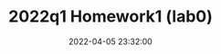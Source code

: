 ---
title: 2022q1 Homework1 (lab0)
date: 2022-04-05 23:32:00
tags: linux,linux2022
catalog: false # Table of Contents (TOC) 快捷鉚釘
sticky: 999
ExternalLink: https://hackmd.io/@Kuihao/linux2022-lab0
showScroll: yes
iframeHight: 17500px
# header-img: ""
---